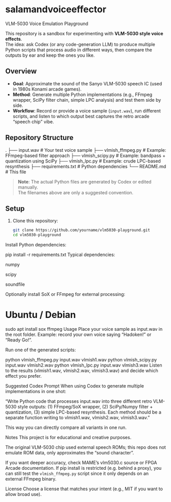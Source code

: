 # salamandvoiceeffector
 VLM-5030 Voice Emulation Playground

This repository is a sandbox for experimenting with **VLM-5030 style voice effects**.  
The idea: ask Codex (or any code-generation LLM) to produce multiple Python scripts that process audio in different ways, then compare the outputs by ear and keep the ones you like.

## Overview

- **Goal**: Approximate the sound of the Sanyo VLM-5030 speech IC (used in 1980s Konami arcade games).
- **Method**: Generate multiple Python implementations (e.g., FFmpeg wrapper, SciPy filter chain, simple LPC analysis) and test them side by side.
- **Workflow**: Record or provide a voice sample (`input.wav`), run different scripts, and listen to which output best captures the retro arcade “speech chip” vibe.

## Repository Structure

.
├── input.wav # Your test voice sample
├── vlmish_ffmpeg.py # Example: FFmpeg-based filter approach
├── vlmish_scipy.py # Example: bandpass + quantization using SciPy
├── vlmish_lpc.py # Example: crude LPC-based resynthesis
├── requirements.txt # Python dependencies
└── README.md # This file



> **Note**: The actual Python files are generated by Codex or edited manually.  
> The filenames above are only a suggested convention.

## Setup

1. Clone this repository:
   ```bash
   git clone https://github.com/yourname/vlm5030-playground.git
   cd vlm5030-playground
Install Python dependencies:


pip install -r requirements.txt
Typical dependencies:

numpy

scipy

soundfile

Optionally install SoX or FFmpeg for external processing:


# Ubuntu / Debian
sudo apt install sox ffmpeg
Usage
Place your voice sample as input.wav in the root folder.
Example: record your own voice saying “Hadoken!” or “Ready Go!”.

Run one of the generated scripts:


python vlmish_ffmpeg.py input.wav vlmish1.wav
python vlmish_scipy.py input.wav vlmish2.wav
python vlmish_lpc.py   input.wav vlmish3.wav
Listen to the results (vlmish1.wav, vlmish2.wav, vlmish3.wav) and decide which effect you prefer.

Suggested Codex Prompt
When using Codex to generate multiple implementations in one shot:

“Write Python code that processes input.wav into three different retro VLM-5030 style outputs: (1) FFmpeg/SoX wrapper, (2) SciPy/Numpy filter + quantization, (3) simple LPC-based resynthesis. Each method should be a separate function writing to vlmish1.wav, vlmish2.wav, vlmish3.wav.”

This way you can directly compare all variants in one run.

Notes
This project is for educational and creative purposes.

The original VLM-5030 chip used external speech ROMs; this repo does not emulate ROM data, only approximates the “sound character”.

If you want deeper accuracy, check MAME’s vlm5030.c source or FPGA Arcade documentation.
If pip install is restricted (e.g. behind a proxy), you can still test the `vlmish_ffmpeg.py` script since it only depends on an external FFmpeg binary.


License
Choose a license that matches your intent (e.g., MIT if you want to allow broad use).
